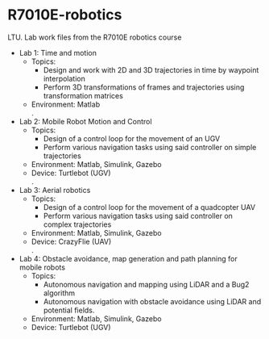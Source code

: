 # R7010E-robotics
LTU. Lab work files from the R7010E robotics course


- Lab 1: Time and motion  
  - Topics:
    - Design and work with 2D and 3D trajectories in time by waypoint interpolation
    - Perform 3D transformations of frames and trajectories using transformation matrices
  - Environment: Matlab  
.
- Lab 2: Mobile Robot Motion and Control
  - Topics:
    - Design of a control loop for the movement of an UGV
    - Perform various navigation tasks using said controller on simple trajectories
  - Environment: Matlab, Simulink, Gazebo
  - Device: Turtlebot (UGV)  
.
- Lab 3: Aerial robotics
  - Topics:  
    - Design of a control loop for the movement of a quadcopter UAV
    - Perform various navigation tasks using said controller on complex trajectories
  - Environment: Matlab, Simulink, Gazebo   
  - Device: CrazyFlie (UAV)  
.
- Lab 4: Obstacle avoidance, map generation and path planning for mobile robots
  - Topics:
    - Autonomous navigation and mapping using LiDAR and a Bug2 algorithm
    - Autonomous navigation with obstacle avoidance using LiDAR and potential fields. 
  - Environment: Matlab, Simulink, Gazebo  
  - Device: Turtlebot (UGV)  
